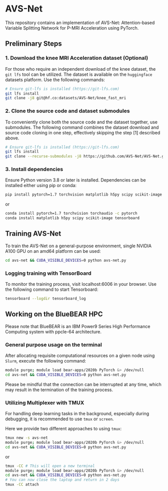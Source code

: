 # AVS-Net

This repository contains an implementation of AVS-Net: Attention-based Variable Splitting Network for P-MRI Acceleration using PyTorch.

## Preliminary Steps

### 1. Download the knee MRI Acceleration dataset (Optional)

For those who require an independent download of the knee dataset, the `git lfs` tool can be utilized. The dataset is available on the `huggingface` datasets platform. Use the following commands:

```bash
# Ensure git-lfs is installed (https://git-lfs.com)
git lfs install
git clone -j8 git@hf.co:datasets/AVS-Net/knee_fast_mri
```

### 2. Clone the source code and dataset submodules

To conveniently clone both the source code and the dataset together, use submodules. The following command combines the dataset download and source code cloning in one step, effectively skipping the step \[1\] described above.

```bash
# Ensure git-lfs is installed (https://git-lfs.com)
git lfs install
git clone --recurse-submodules -j8 https://github.com/AVS-Net/AVS-Net.git
```

### 3. Install dependencies

Ensure Python version 3.8 or later is installed. Dependencies can be installed either using pip or conda:

```bash
pip install pytorch=1.7 torchvision matplotlib h5py scipy scikit-image tensorboard
```

or

```bash
conda install pytorch=1.7 torchvision torchaudio -c pytorch
conda install matplotlib h5py scipy scikit-image tensorboard
```

## Training AVS-Net

To train the AVS-Net on a general-purpose environment, single NVIDIA A100 GPU on an amd64 platform can be used:

```bash
cd avs-net && CUDA_VISIBLE_DEVICES=0 python avs-net.py
```

### Logging training with TensorBoard

To monitor the training process, visit localhost:6006 in your browser. Use the following command to start Tensorboard:

```bash
tensorboard --logdir tensorboard_log
```

## Working on the BlueBEAR HPC

Please note that BlueBEAR is an IBM Power9 Series High Performance Computing system with ppcle-64 architecture.

### General purpose usage on the terminal

After allocating requisite computational resources on a given node using `Slurm`, execute the following command:

```bash
module purge; module load bear-apps/2020b PyTorch &> /dev/null 
cd avs-net && CUDA_VISIBLE_DEVICES=0 python avs-net.py
```

Please be mindful that the connection can be interrupted at any time, which may result in the termination of the training process.

### Utilizing Multiplexer with TMUX

For handling deep learning tasks in the background, especially during debugging, it is recommended to use `tmux` or `screen`.

Here we provide two different approaches to using `tmux`:

```bash
tmux new -s avs-net
module purge; module load bear-apps/2020b PyTorch &> /dev/null 
cd avs-net && CUDA_VISIBLE_DEVICES=0 python avs-net.py
```

or

```bash
tmux -CC # This will open a new terminal
module purge; module load bear-apps/2020b PyTorch &> /dev/null 
cd avs-net && CUDA_VISIBLE_DEVICES=0 python avs-net.py
# You can now close the laptop and return in 2 days
tmux -CC attach
```
